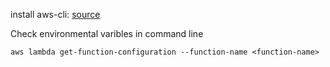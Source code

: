install aws-cli: [source](https://docs.aws.amazon.com/cli/latest/userguide/install-cliv2-windows.html)

Check environmental varibles in command line
```
aws lambda get-function-configuration --function-name <function-name>
```

